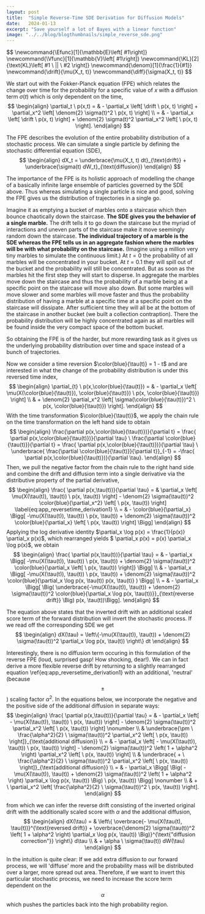 ```yaml
---
layout: post
title:  "Simple Reverse-Time SDE Derivation for Diffusion Models"
date:   2024-01-13
excerpt: "Save yourself a lot of Bayes with a linear function"
image: "../../blog/blogthumbnails/simple_reverse_sde.png"
---
```

<head>
<!-- <script type="text/x-mathjax-config">  -->
  <!-- MathJax.Hub.Config({ TeX: { equationNumbers: { autoNumber: "all" } } }); </script> -->
<!-- uncomment two lines above and remove the html css to svg lines -->
<script type="text/x-mathjax-config">
  MathJax.Hub.Config({
    TeX: { equationNumbers: { autoNumber: "all" } },
    tex2jax: {
      skipTags: ['script', 'noscript', 'style', 'textarea', 'pre'],
      inlineMath: [ ['$','$'], ["\\(","\\)"] ],
      displayMath: [['$$','$$'], ['\[' , '\]'], ['\\[', '\\]']],
      processEscapes: true
    },
    "HTML-CSS": { linebreaks: { automatic: true } },
    CommonHTML: { linebreaks: { automatic: true } },
    SVG: { linebreaks: { automatic: true } }
    });
</script>
<script type="text/javascript" async
  src="https://cdnjs.cloudflare.com/ajax/libs/mathjax/2.7.7/MathJax.js?config=TeX-MML-AM_CHTML">
</script>
</head>
$$
\newcommand{\Efunc}[1]{\mathbb{E}\left[ #1\right]}
\newcommand{\Vfunc}[1]{\mathbb{V}\left[ #1\right]}
\newcommand{\KL}[2]{\text{KL}\left[ #1 \ || \ #2 \right]}
\newcommand{\denom}[1]{\frac{1}{#1}}
\newcommand{\drift}{\mu(X_t, t)}
\newcommand{\diff}{\sigma(X_t, t)}
$$

We start out with the Fokker-Planck equation (FPE) which relates the change over time for the probability for a specific value of $x$ with a diffusion term $\sigma(t)$ which is only dependent on the time,
$$
\begin{align}
	\partial_t \ p(x,t) = & - \partial_x \left[ \drift \ p(x, t) \right] +  \partial_x^2 \left[ \denom{2} \sigma(t)^2 \ p(x, t) \right]  \\
	=                     & - \partial_x \left[ \drift \ p(x, t) \right] + \denom{2} \sigma(t)^2 \partial_x^2 \left[ \ p(x, t) \right].
\end{align}
$$

The FPE describes the evolution of the entire probability distribution of a stochastic process.
We can simulate a single particle by defining the stochastic differential equation (SDE),
$$
\begin{align}
dX_t = \underbrace{\mu(X_t, t) dt}_{\text{drift}} + \underbrace{\sigma(t) dW_t}_{\text{diffusion}}
\end{align}
$$

The importance of the FPE is its holistic approach of modelling the change of a basically infinite large ensemble of particles governed by the SDE above.
Thus whereas simulating a single particle is nice and good, solving the FPE gives us the distribution of trajectories in a single go.

Imagine it as emptying a bucket of marbles onto a staircase which then bounce chaotically down the staircase.
**The SDE gives you the behavior of a single marble.**
The drift tells it to go down the staircase but the myriad of interactions and uneven parts of the staircase make it move seemingly random down the staircase.
**The individual trajectory of a marble is the SDE whereas the FPE tells us in an aggregate fashion where the marbles will be with what probability on the staircase.**
(Imagine using a million very tiny marbles to simulate the continuous limit.)
At $t=0$ the probability of all marbles will be concentrated in your bucket.
At $t=0.1$ they will spill out of the bucket and the probability will still be concentrated.
But as soon as the marbles hit the first step they will start to disperse.
In aggregate the marbles move down the staircase and thus the probability of a marble being at a specific point on the staircase will move also down.
But some marbles will move slower and some marbles will move faster and thus the probability distribution of having a marble at a specific time at a specific point on the staircase will dissipate.
After sufficient time they will all be at the bottom of the staircase in another bucket (we built a collection contraption).
There the probability distribution will be highly concentrated again as all marbles will be found inside the very compact space of the bottom bucket.

So obtaining the FPE is of the harder, but more rewarding task as it gives us the underlying probability distribution over time and space instead of a bunch of trajectories.


Now we consider a time reversion $\color{blue}{\tau(t)} = 1 - t$ and are interested in what the change of the probability distribution is under this reversed time index,
$$
\begin{align}
	\partial_{t} \ p(x,\color{blue}{\tau(t)}) = & - \partial_x \left[ \mu(X(\color{blue}{\tau(t)}), \color{blue}{\tau(t)}) \ p(x, \color{blue}{\tau(t)}) \right]       \\
	                              & + \denom{2} \partial_x^2 \left[ \sigma(\color{blue}{\tau(t)})^2 \ p(x, \color{blue}{\tau(t)}) \right].
\end{align}
$$
With the time transformation $\color{blue}{\tau(t)}$, we apply the chain rule on the time transformation on the left hand side to obtain
$$
\begin{align}
	\frac{\partial p(x,\color{blue}{\tau(t)})}{\partial t}
	= \frac{ \partial p(x,\color{blue}{\tau(t)})}{\partial \tau} \ \frac{\partial \color{blue}{\tau(t)}}{\partial t}
	= \frac{ \partial p(x,\color{blue}{\tau(t)})}{\partial \tau} \
	\underbrace{ \frac{\partial \color{blue}{\tau(t)}}{\partial t}}_{-1}
	= -\frac{ \partial p(x,\color{blue}{\tau(t)})}{\partial \tau}.
\end{align}
$$
Then, we pull the negative factor from the chain rule to the right hand side and combine the drift and diffusion term into a single derivative via the distributive property of the partial derivative,
$$
\begin{align}
	\frac{ \partial p(x,\tau(t))}{\partial \tau} = & \partial_x \left[ \mu(X(\tau(t)), \tau(t)) \ p(x, \tau(t)) \right] 
	- \denom{2} \sigma(\tau(t))^2 \color{blue}{\partial_x^2} \left[ \ p(x, \tau(t)) \right]  \label{eq:app_reversetime_derivation1} \\
	= & - \color{blue}{\partial_x} \Bigg[ -\mu(X(\tau(t)), \tau(t)) \ p(x, \tau(t)) + \denom{2} \sigma(\tau(t))^2 \color{blue}{\partial_x} \left[ \ p(x, \tau(t)) \right] \Bigg]
\end{align}
$$
Applying the log derivative identity $\partial_x \log p(x) = \frac{1}{p(x)} \partial_x p(x)$, which rearranged yields $ \partial_x p(x) = p(x) \partial_x \log p(x)$, we obtain
$$
\begin{align}
	\frac{ \partial p(x,\tau(t))}{\partial \tau} = & - \partial_x \Bigg[ -\mu(X(\tau(t)), \tau(t)) \ p(x, \tau(t)) + \denom{2} \sigma(\tau(t))^2 
	\color{blue}{\partial_x \left[ \ p(x, \tau(t)) \right]} \Bigg] \\
	& - \partial_x \Bigg[ -\mu(X(\tau(t)), \tau(t)) \ p(x, \tau(t)) 
	 + \denom{2} \sigma(\tau(t))^2 \color{blue}{\partial_x \log p(x, \tau(t)) p(x, \tau(t)} ) \Bigg]                                                                                 \\
	=                                              & - \partial_x \Bigg[ \Big( \underbrace{-\mu(X(\tau(t)), \tau(t)) + \denom{2} \sigma(\tau(t))^2 \color{blue}{\partial_x \log p(x, \tau(t))}}_{\text{reverse drift}} \Big) p(x, \tau(t))\Bigg].
\end{align}
$$

The equation above states that the inverted drift with an additional scaled score term of the forward distribution will invert the stochastic process.
If we read off the corresponding SDE we get
$$
\begin{align}
dX(\tau) = \left\{-\mu(X(\tau(t)), \tau(t)) + \denom{2} \sigma(\tau(t))^2 \partial_x \log p(x, \tau(t)) \right\} dt
\end{align}
$$

Interestingly, there is no diffusion term occuring in this formulation of the reverse FPE (loud, surprised gasp! How shocking, dear!).
We can in fact derive a more flexible reverse drift by returning to a slightly rearranged equation \ref{eq:app_reversetime_derivation1} with an additional, 'neutral' (because $$\pm$$) scaling factor $\alpha^2$.
In the equations below, we incorporate the negative and the positive side of the additional diffusion in separate ways:
$$
\begin{align}
	\frac{ \partial p(x,\tau(t))}{\partial \tau} = & - \partial_x \left[ - \mu(X(\tau(t)), \tau(t)) \ p(x, \tau(t)) \right]  - \denom{2} \sigma(\tau(t))^2 \partial_x^2 \left[ \ p(x, \tau(t)) \right]        \nonumber                                                                                                            \\
	                                               & \underbrace{\pm \ \frac{\alpha^2}{2} \ \sigma(\tau(t))^2 \partial_x^2 \left[ \ p(x, \tau(t)) \right]}_{\text{additional diffusion}} \\
	=                                              & - \partial_x \left[ - \mu(X(\tau(t)), \tau(t)) \ p(x, \tau(t)) \right]  
								- \denom{2} \sigma(\tau(t))^2 \left( 1 + \alpha^2 \right) \partial_x^2 \left[ \ p(x, \tau(t)) \right]                                                                                           \\
	                                               & \underbrace{ + \ \frac{\alpha^2}{2} \ \sigma(\tau(t))^2 \partial_x^2 \left[ \ p(x, \tau(t)) \right]}_{\text{additional diffusion}}                                                                  \\
	=                                              & - \partial_x \Bigg[ \Big( - \mu(X(\tau(t)), \tau(t))
	+ \denom{2} \sigma(\tau(t))^2 \left( 1 + \alpha^2 \right) \partial_x \log p(x, \tau(t)) \Big) \ p(x, \tau(t)) \Bigg]         \nonumber                                            \\
	                                               & + \ \partial_x^2 \left[ \frac{\alpha^2}{2} \ \sigma(\tau(t))^2 \ p(x, \tau(t)) \right].
\end{align}
$$

from which we can infer the reverse drift consisting of the inverted original drift with the additionally scaled score with $\alpha$ and the additional diffusion,
$$
\begin{align}
	dX(\tau) = & \left\{ \overbrace{- \mu(X(\tau(t), \tau(t))}^{\text{reversed drift}} + \overbrace{\denom{2} \sigma(\tau(t))^2 \left( 1 + \alpha^2 \right) \partial_x \log p(x, \tau(t)) \Big)}^{\text{"diffusion correction"}} \right\} d\tau \\
	           & + \alpha \ \sigma(\tau(t)) dW(\tau)
\end{align}
$$

In the intuition is quite clear: If we add extra diffusion to our forward process, we will 'diffuse' more and the probability mass will be distributed over a larger, more spread out area.
Therefore, if we want to invert this particular stochastic process, we need to increase the score term dependent on the $$\alpha$$ which pushes the particles back into the high probability region.